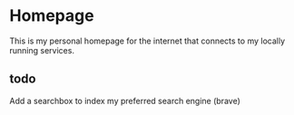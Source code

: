 # Homepage

This is my personal homepage for the internet that connects to my locally running services.

## todo
Add a searchbox to index my preferred search engine (brave)
